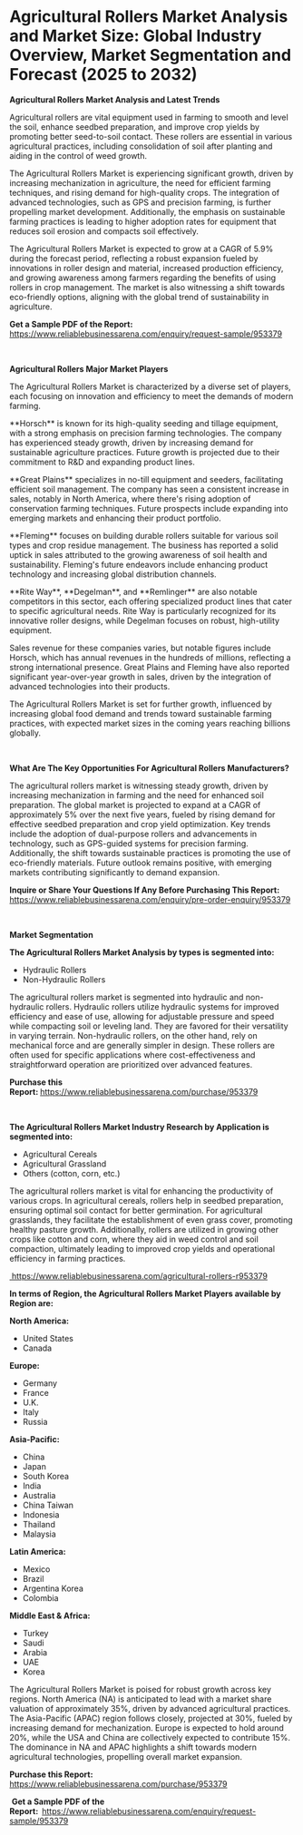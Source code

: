 <p><h1>Agricultural Rollers Market Analysis and Market Size: Global Industry Overview, Market Segmentation and Forecast (2025 to 2032)</h1></p><p><strong>Agricultural Rollers Market Analysis and Latest Trends</strong></p>
<p><p>Agricultural rollers are vital equipment used in farming to smooth and level the soil, enhance seedbed preparation, and improve crop yields by promoting better seed-to-soil contact. These rollers are essential in various agricultural practices, including consolidation of soil after planting and aiding in the control of weed growth. </p><p>The Agricultural Rollers Market is experiencing significant growth, driven by increasing mechanization in agriculture, the need for efficient farming techniques, and rising demand for high-quality crops. The integration of advanced technologies, such as GPS and precision farming, is further propelling market development. Additionally, the emphasis on sustainable farming practices is leading to higher adoption rates for equipment that reduces soil erosion and compacts soil effectively.</p><p>The Agricultural Rollers Market is expected to grow at a CAGR of 5.9% during the forecast period, reflecting a robust expansion fueled by innovations in roller design and material, increased production efficiency, and growing awareness among farmers regarding the benefits of using rollers in crop management. The market is also witnessing a shift towards eco-friendly options, aligning with the global trend of sustainability in agriculture.</p></p>
<p><strong>Get a Sample PDF of the Report:&nbsp;</strong> <a href="https://www.reliablebusinessarena.com/enquiry/request-sample/953379?utm_campaign=3313&utm_medium=2&utm_source=Github&utm_content=ia&utm_term=18042025&utm_id=agricultural-rollers">https://www.reliablebusinessarena.com/enquiry/request-sample/953379</a></p>
<p>&nbsp;</p>
<p><strong>Agricultural Rollers Major Market Players</strong></p>
<p><p>The Agricultural Rollers Market is characterized by a diverse set of players, each focusing on innovation and efficiency to meet the demands of modern farming. </p><p>**Horsch** is known for its high-quality seeding and tillage equipment, with a strong emphasis on precision farming technologies. The company has experienced steady growth, driven by increasing demand for sustainable agriculture practices. Future growth is projected due to their commitment to R&D and expanding product lines.</p><p>**Great Plains** specializes in no-till equipment and seeders, facilitating efficient soil management. The company has seen a consistent increase in sales, notably in North America, where there's rising adoption of conservation farming techniques. Future prospects include expanding into emerging markets and enhancing their product portfolio.</p><p>**Fleming** focuses on building durable rollers suitable for various soil types and crop residue management. The business has reported a solid uptick in sales attributed to the growing awareness of soil health and sustainability. Fleming's future endeavors include enhancing product technology and increasing global distribution channels.</p><p>**Rite Way**, **Degelman**, and **Remlinger** are also notable competitors in this sector, each offering specialized product lines that cater to specific agricultural needs. Rite Way is particularly recognized for its innovative roller designs, while Degelman focuses on robust, high-utility equipment.</p><p>Sales revenue for these companies varies, but notable figures include Horsch, which has annual revenues in the hundreds of millions, reflecting a strong international presence. Great Plains and Fleming have also reported significant year-over-year growth in sales, driven by the integration of advanced technologies into their products.</p><p>The Agricultural Rollers Market is set for further growth, influenced by increasing global food demand and trends toward sustainable farming practices, with expected market sizes in the coming years reaching billions globally.</p></p>
<p>&nbsp;</p>
<p><strong>What Are The Key Opportunities For Agricultural Rollers Manufacturers?</strong></p>
<p><p>The agricultural rollers market is witnessing steady growth, driven by increasing mechanization in farming and the need for enhanced soil preparation. The global market is projected to expand at a CAGR of approximately 5% over the next five years, fueled by rising demand for effective seedbed preparation and crop yield optimization. Key trends include the adoption of dual-purpose rollers and advancements in technology, such as GPS-guided systems for precision farming. Additionally, the shift towards sustainable practices is promoting the use of eco-friendly materials. Future outlook remains positive, with emerging markets contributing significantly to demand expansion.</p></p>
<p><strong>Inquire or Share Your Questions If Any Before Purchasing This Report:</strong> <a href="https://www.reliablebusinessarena.com/enquiry/pre-order-enquiry/953379?utm_campaign=3313&utm_medium=2&utm_source=Github&utm_content=ia&utm_term=18042025&utm_id=agricultural-rollers">https://www.reliablebusinessarena.com/enquiry/pre-order-enquiry/953379</a></p>
<p>&nbsp;</p>
<p><strong>Market Segmentation</strong></p>
<p><strong>The Agricultural Rollers Market Analysis by types is segmented into:</strong></p>
<p><ul><li>Hydraulic Rollers</li><li>Non-Hydraulic Rollers</li></ul></p>
<p><p>The agricultural rollers market is segmented into hydraulic and non-hydraulic rollers. Hydraulic rollers utilize hydraulic systems for improved efficiency and ease of use, allowing for adjustable pressure and speed while compacting soil or leveling land. They are favored for their versatility in varying terrain. Non-hydraulic rollers, on the other hand, rely on mechanical force and are generally simpler in design. These rollers are often used for specific applications where cost-effectiveness and straightforward operation are prioritized over advanced features.</p></p>
<p><strong>Purchase this Report:&nbsp;</strong><a href="https://www.reliablebusinessarena.com/purchase/953379?utm_campaign=3313&utm_medium=2&utm_source=Github&utm_content=ia&utm_term=18042025&utm_id=agricultural-rollers">https://www.reliablebusinessarena.com/purchase/953379</a></p>
<p>&nbsp;</p>
<p><strong>The Agricultural Rollers Market Industry Research by Application is segmented into:</strong></p>
<p><ul><li>Agricultural Cereals</li><li>Agricultural Grassland</li><li>Others (cotton, corn, etc.)</li></ul></p>
<p><p>The agricultural rollers market is vital for enhancing the productivity of various crops. In agricultural cereals, rollers help in seedbed preparation, ensuring optimal soil contact for better germination. For agricultural grasslands, they facilitate the establishment of even grass cover, promoting healthy pasture growth. Additionally, rollers are utilized in growing other crops like cotton and corn, where they aid in weed control and soil compaction, ultimately leading to improved crop yields and operational efficiency in farming practices.</p></p>
<p><a href="https://www.reliablebusinessarena.com/agricultural-rollers-r953379?utm_campaign=3313&utm_medium=2&utm_source=Github&utm_content=ia&utm_term=18042025&utm_id=agricultural-rollers">&nbsp;https://www.reliablebusinessarena.com/agricultural-rollers-r953379</a></p>
<p><strong>In terms of Region, the Agricultural Rollers Market Players available by Region are:</strong></p>
<p>
    <p> <strong> North America: </strong>
        <ul>
            <li>United States</li>
            <li>Canada</li>
        </ul>
        </p> 
    <p> <strong> Europe: </strong>
        <ul>
            <li>Germany</li>
            <li>France</li>
            <li>U.K.</li>
            <li>Italy</li>
            <li>Russia</li>
        </ul>
        </p> 
    <p> <strong> Asia-Pacific: </strong>
        <ul>
            <li>China</li>
            <li>Japan</li>
            <li>South Korea</li>
            <li>India</li>
            <li>Australia</li>
            <li>China Taiwan</li>
            <li>Indonesia</li>
            <li>Thailand</li>
            <li>Malaysia</li>
        </ul>
        </p> 
    <p> <strong> Latin America: </strong>
        <ul>
            <li>Mexico</li>
            <li>Brazil</li>
            <li>Argentina Korea</li>
            <li>Colombia</li>
        </ul>
        </p> 
    <p> <strong> Middle East & Africa: </strong>
        <ul>
            <li>Turkey</li>
            <li>Saudi</li>
            <li>Arabia</li>
            <li>UAE</li>
            <li>Korea</li>
        </ul>
    </p>
    </p>
<p><p>The Agricultural Rollers Market is poised for robust growth across key regions. North America (NA) is anticipated to lead with a market share valuation of approximately 35%, driven by advanced agricultural practices. The Asia-Pacific (APAC) region follows closely, projected at 30%, fueled by increasing demand for mechanization. Europe is expected to hold around 20%, while the USA and China are collectively expected to contribute 15%. The dominance in NA and APAC highlights a shift towards modern agricultural technologies, propelling overall market expansion.</p></p>
<p><strong>Purchase this Report: </strong><a href="https://www.reliablebusinessarena.com/purchase/953379?utm_campaign=3313&utm_medium=2&utm_source=Github&utm_content=ia&utm_term=18042025&utm_id=agricultural-rollers">https://www.reliablebusinessarena.com/purchase/953379</a></p>
<p>&nbsp;<strong>Get a Sample PDF of the Report:&nbsp;&nbsp;</strong><a href="https://www.reliablebusinessarena.com/enquiry/request-sample/953379?utm_campaign=3313&utm_medium=2&utm_source=Github&utm_content=ia&utm_term=18042025&utm_id=agricultural-rollers">https://www.reliablebusinessarena.com/enquiry/request-sample/953379</a></p>
<p><strong></strong></p>
<p><p></p><p></p><p></p></p>